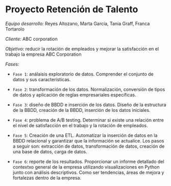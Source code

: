 # Proyecto Retención de Talento

*Equipo desarrollo:* Reyes Altozano, Marta García, Tania Graff, Franca Tortarolo

*Cliente:* ABC corporation

*Objetivo:* reducir la rotación de empleados y mejorar la satisfacción en el trabajo la empresa ABC Corporation

*Fases:* 

   - `Fase 1`: análaisis exploratorio de datos. Comprender el conjunto de datos y sus características. 

- `Fase 2`: transformación de los datos. Normalización, conversión de tipos de datos y aplicación de reglas empresariales específicas.

- `Fase 3`: diseño de BBDD e inserción de los datos. Diseño de la estructura de la BBDD, creación de la BBDD, inserción de los datos iniciales. 

- `Fase 4`: problema de A/B testing. Determinar si existe una relación entre el nivel de satisfacción en el trabajo y la rotación de empleados. 

- `Fase 5`: Creación de una ETL. Automatizar la inserción de datos en la BBDD relacional y garantizar que la información se actualice. Los pasos a seguir son: extracción de datos, transformación de datos, creación de una base de datos, carga de datos.

- `Fase 6`: reporte de los resultados. Proporcionar un informe detallado del contextxo general de la empresa utilizando visualizaciones en Python junto con análisis descriptivos. Como ser tendencias, áreas de mejora y fortalezas dentro de la empresa. 


